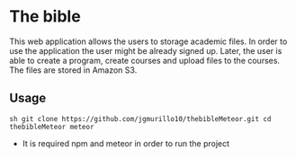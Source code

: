 # The bible
This web application allows the users to storage academic files. In order to use the application the user might be already signed up. Later, the user is able to create a program, create courses and upload files to the courses. The files are stored in Amazon S3.

## Usage

``sh
git clone https://github.com/jgmurillo10/thebibleMeteor.git
cd thebibleMeteor
meteor
``

* It is required npm and meteor in order to run the project
